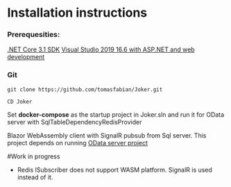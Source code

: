 ﻿# Installation instructions
### Prerequesities:
[.NET Core 3.1 SDK](https://dotnet.microsoft.com/download/dotnet-core/3.1)
[Visual Studio 2019 16.6 with ASP.NET and web development](https://visualstudio.microsoft.com/cs/thank-you-downloading-visual-studio/?sku=community)

### Git
`git clone https://github.com/tomasfabian/Joker.git`

`CD Joker`

Set **docker-compose** as the startup project in Joker.sln and run it for OData server with SqlTableDependencyRedisProvider

Blazor WebAssembly client with SignalR pubsub from Sql server. This project depends on running [OData server project](https://github.com/tomasfabian/Joker/tree/master/Samples/OData/SelfHostedODataService)

#Work in progress
- Redis ISubscriber does not support WASM platform. SignalR is used instead of it.

